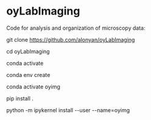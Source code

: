 # oyLabImaging
Code for analysis and organization of microscopy data:



git clone https://github.com/alonyan/oyLabImaging

cd oyLabImaging

conda activate

conda env create 

conda activate oyimg

pip install .

python -m ipykernel install --user --name=oyimg
